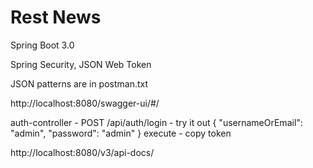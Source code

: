 # Rest News

Spring Boot 3.0

Spring Security, JSON Web Token

JSON patterns are in postman.txt

http://localhost:8080/swagger-ui/#/

auth-controller - POST /api/auth/login - try it out
{ "usernameOrEmail": "admin",
"password": "admin" }
execute - copy token

http://localhost:8080/v3/api-docs/

